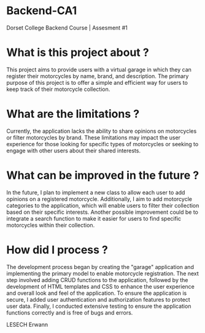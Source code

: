 # Backend-CA1

Dorset College Backend Course | Assesment #1


# What is this project about ?

This project aims to provide users with a virtual garage in which they can register their motorcycles by name, brand, and description. The primary purpose of this project is to offer a simple and efficient way for users to keep track of their motorcycle collection.


# What are the limitations ?

Currently, the application lacks the ability to share opinions on motorcycles or filter motorcycles by brand. These limitations may impact the user experience for those looking for specific types of motorcycles or seeking to engage with other users about their shared interests.


# What can be improved in the future ?

In the future, I plan to implement a new class to allow each user to add opinions on a registered motorcycle. Additionally, I aim to add motorcycle categories to the application, which will enable users to filter their collection based on their specific interests. Another possible improvement could be to integrate a search function to make it easier for users to find specific motorcycles within their collection.


# How did I process ?

The development process began by creating the "garage" application and implementing the primary model to enable motorcycle registration. The next step involved adding CRUD functions to the application, followed by the development of HTML templates and CSS to enhance the user experience and overall look and feel of the application. To ensure the application is secure, I added user authentication and authorization features to protect user data. Finally, I conducted extensive testing to ensure the application functions correctly and is free of bugs and errors.


LESECH Erwann